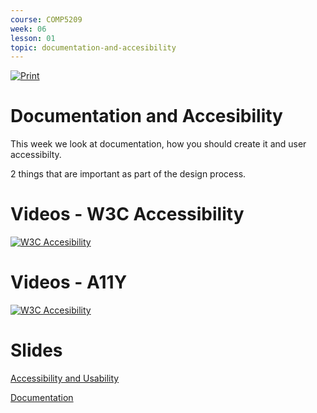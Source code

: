 ```yaml
---
course: COMP5209
week: 06
lesson: 01
topic: documentation-and-accesibility
---
```


[![Print](https://img.shields.io/badge/DOWNLOAD_PDF-CLICK_HERE-green.svg)](https://github.com/ToiOhomaiBCS/COMP5209-Course-Material/raw/master/week06/session01/readme.pdf)

# Documentation and Accesibility

This week we look at documentation, how you should create it and user accessibilty.

2 things that are important as part of the design process.

# Videos - W3C Accessibility

[![W3C Accesibility](http://i3.ytimg.com/vi/20SHvU2PKsM/hqdefault.jpg)](https://www.youtube.com/embed/20SHvU2PKsM)

# Videos - A11Y

[![W3C Accesibility](http://i3.ytimg.com/vi/HtTyRajRuyY/maxresdefault.jpg)](https://www.youtube.com/playlist?list=PLNYkxOF6rcICWx0C9LVWWVqvHlYJyqw7g)

# Slides

[Accessibility and Usability](https://docs.google.com/presentation/d/e/2PACX-1vTWKOU3FE2I4qSzSu0G8hHaMXLWCHJxlOFzONVQeOanHFMEN9uVavD_e_yBcVQCXnk4CndLWa7vv0Q-/embed?start=false&amp;loop=false)

[Documentation](https://docs.google.com/presentation/d/e/2PACX-1vRScqZLkAI_VMvQssLafrCRBhVFGOO-181_GuoMQ_V_kgEEvhRWcFcj370cSpWGlicuVwl5_9NTsOkZ/embed?start=false&amp;loop=false)